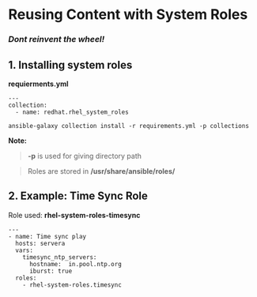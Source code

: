 # Reusing Content with System Roles
### ***Dont reinvent the wheel!***

## 1. Installing system roles

**requierments.yml**
```
---
collection:
  - name: redhat.rhel_system_roles
```

```
ansible-galaxy collection install -r requirements.yml -p collections
```

**Note:**
> **-p** is used for giving directory path

> Roles are stored in **/usr/share/ansible/roles/**

## 2. Example: Time Sync Role
Role used: **rhel-system-roles-timesync**
```
---
- name: Time sync play
  hosts: servera
  vars:
    timesync_ntp_servers:
      hostname:  in.pool.ntp.org
      iburst: true
  roles:
    - rhel-system-roles.timesync
```
